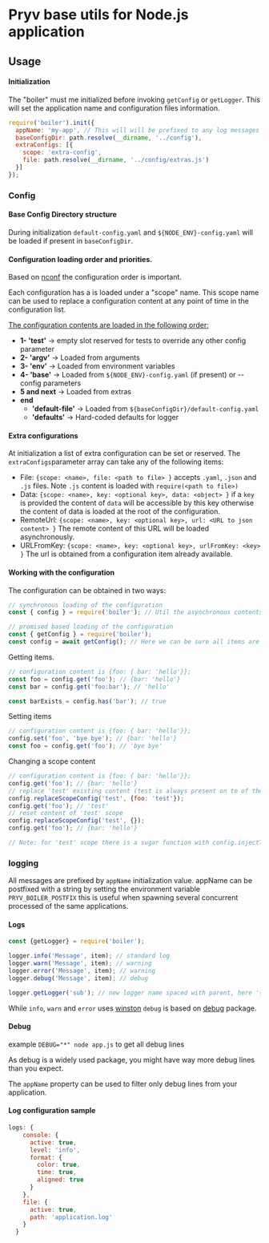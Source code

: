 # Pryv base utils for Node.js application

## Usage

#### Initialization

The "boiler" must me initialized before invoking `getConfig` or `getLogger`. This will set the application name and configuration files information.

```javascript
require('boiler').init({
  appName: 'my-app', // This will will be prefixed to any log messages
  baseConfigDir: path.resolve(__dirname, '../config'),
  extraConfigs: [{
    scope: 'extra-config',
    file: path.resolve(__dirname, '../config/extras.js')
  }]
});
```

### Config

#### Base Config Directory structure

During initialization `default-config.yaml` and `${NODE_ENV}-config.yaml` will be loaded if present in `baseConfigDir`.

#### Configuration loading order and priorities.

Based on [nconf](https://www.npmjs.com/package/nconf) the configuration order is important.

Each configuration has a is loaded under a "scope" name. This scope name can be used to replace a configuration content at any point of time in the configuration list.

<u>The configuration contents are loaded in the following order:</u>

- **1- 'test'** -> empty slot reserved for tests to override any other config parameter
- **2- 'argv'** -> Loaded from arguments
- **3- 'env'** -> Loaded from environment variables 
- **4- 'base'** -> Loaded from `${NODE_ENV}-config.yaml` (if present) or --config parameters
- **5 and next** -> Loaded from extras 
- **end** 
  - **'default-file'** -> Loaded from `${baseConfigDir}/default-config.yaml`
  - **'defaults'** -> Hard-coded defaults for logger

#### Extra configurations

At initialization a list of extra configuration can be set or reserved. The `extraConfigs`parameter array can take any  of the following items:

- File: `{scope: <name>, file: <path to file> }` accepts `.yaml`, `.json` and `.js` files. Note `.js` content is loaded with `require(<path to file>)` 
- Data: `{scope: <name>, key: <optional key>, data: <object> }` if a `key` is provided the content of `data` will be accessible by this key otherwise the content of data is loaded at the root of the configuration.
- RemoteUrl: `{scope: <name>, key: <optional key>, url: <URL to json content> }`  The remote content of this URL will be loaded asynchronously.
- URLFromKey: `{scope: <name>, key: <optional key>, urlFromKey: <key> }` The url is obtained from a configuration item already available.

#### Working with the configuration

The configuration can be obtained in two ways:

```javascript
// synchronous loading of the configuration 
const { config } = require('boiler'); // Util the asynchronous contents such as URL are loaded, items might not be available.

// promised based loading of the configuration
const { getConfig } = require('boiler');
const config = await getConfig(); // Here we can be sure all items are fully loaded
```

Getting items.

```javascript
// configuration content is {foo: { bar: 'hello'}};
const foo = config.get('foo'); // {bar: 'hello'}
const bar = config.get('foo:bar'); // 'hello'

const barExists = config.has('bar'); // true
```

Setting items

```javascript
// configuration content is {foo: { bar: 'hello'}};
config.set('foo', 'bye bye'); // {bar: 'hello'}
const foo = config.get('foo'); // 'bye bye'
```

Changing a scope content

```javascript
// configuration content is {foo: { bar: 'hello'}};
config.get('foo'); // {bar: 'hello'}
// replace 'test' existing content (test is always present on to of the configurations list)
config.replaceScopeConfig('test', {foo: 'test'});
config.get('foo'); // 'test'
// reset content of 'test' scope
config.replaceScopeConfig('test', {});
config.get('foo'); // {bar: 'hello'}

// Note: for 'test' scope there is a sugar function with config.injectTestConfig(object)
```

### logging 

All messages are prefixed by `appName` initialization value. appName can be postfixed with a string by setting the environment variable `PRYV_BOILER_POSTFIX` this is useful when spawning several concurrent processed of the same applications.

#### **Logs**

```javascript
const {getLogger} = require('boiler');

logger.info('Message', item); // standard log
logger.warn('Message', item); // warning
logger.error('Message', item); // warning
logger.debug('Message', item); // debug

logger.getLogger('sub'); // new logger name spaced with parent, here '{appName}:boiler:sub'
```

While `info`, `warn` and `error` uses [winston](https://www.npmjs.com/package/winston) `debug` is based on [debug](https://www.npmjs.com/package/debug) package.

#### **Debug**

example `DEBUG="*" node app.js` to get all debug lines

As debug is a widely used package, you might have way more debug lines than you expect.

The `appName` property can be used to filter only debug lines from your application. 

#### Log configuration sample

```javascript
logs: {
    console: {
      active: true,
      level: 'info',
      format: {
        color: true,
        time: true,
        aligned: true
      }
    },
    file: {
      active: true,
      path: 'application.log'
    }
  }
```



